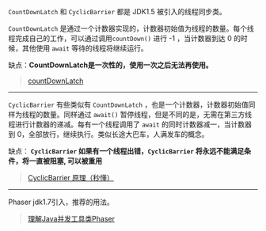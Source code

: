 `CountDownLatch` 和 `CyclicBarrier` 都是 JDK1.5 被引入的线程同步类。


`CountDownLatch` 是通过一个计数器实现的，计数器初始值为线程的数量。每个线程完成自己的工作，可以通过调用`countDown()`  进行 -1 ，当计数器到达 0 的时候，其他使用  `await`  等待的线程将继续运行。

缺点：**CountDownLatch是一次性的，使用一次之后无法再使用。**

> [countDownLatch](https://www.cnblogs.com/crazymakercircle/p/13906922.html)

-------

`CyclicBarrier` 有些类似有 `CountDownLatch` ，也是一个计数器，计数器初始值同样为线程的数量。同样通过 `await()` 暂停线程，但是不同的是，无需在第三方线程进行计数器的递减。每有一个线程调用了 `await` 的同时计数器减一，当计数器到 0，全部放行，继续执行。类似长途大巴车，人满发车的概念。

缺点：<strong> `CyclicBarrier`  如果有一个线程出错，`CyclicBarrier` 将永远不能满足条件，将一直被阻塞, 可以被重用 </strong>

> [CyclicBarrier 原理（秒懂）](https://www.cnblogs.com/crazymakercircle/p/13906379.html)

-----

Phaser jdk1.7引入，推荐的用法。

> [理解Java并发工具类Phaser](https://cloud.tencent.com/developer/article/1350849)